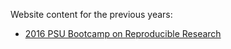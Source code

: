 Website content for the previous years:

* [2016 PSU Bootcamp on Reproducible Research](/archive/2016/index.html)

